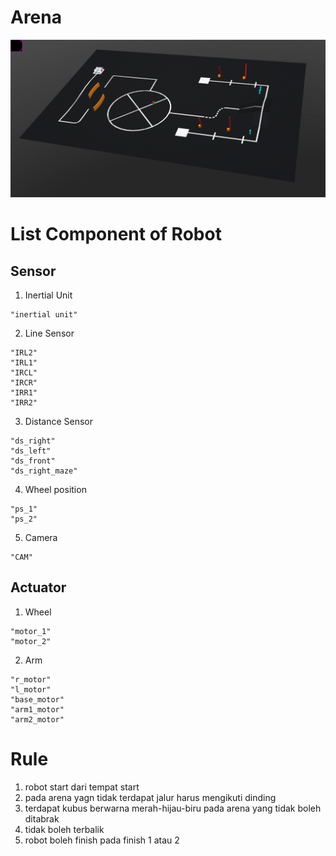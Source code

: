 # Arena
![alt text](https://github.com/2black0/webots-laboratory/blob/6821642d7449c7fbabcc026cab05f311bd9c2706/competition/line-arena/img/full-arena.png)

# List Component of Robot
## Sensor
1. Inertial Unit 
```
"inertial unit"
```
2. Line Sensor
```
"IRL2"
"IRL1"
"IRCL"
"IRCR"
"IRR1"
"IRR2"
```
3. Distance Sensor
```
"ds_right"
"ds_left"
"ds_front"
"ds_right_maze"
```
4. Wheel position
```
"ps_1"
"ps_2"
```
5. Camera
```
"CAM"
```

## Actuator
1. Wheel
```
"motor_1"
"motor_2"
```
2. Arm
```
"r_motor"
"l_motor"
"base_motor"
"arm1_motor"
"arm2_motor"
```
# Rule
1. robot start dari tempat start
2. pada arena yagn tidak terdapat jalur harus mengikuti dinding 
3. terdapat kubus berwarna merah-hijau-biru pada arena yang tidak boleh ditabrak
4. tidak boleh terbalik
5. robot boleh finish pada finish 1 atau 2
